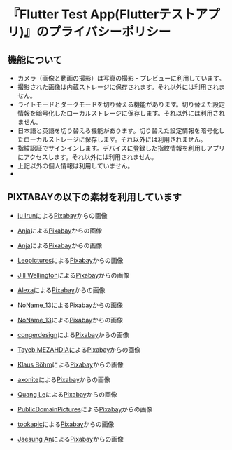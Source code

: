 # 『Flutter Test App(Flutterテストアプリ)』のプライバシーポリシー

## 機能について
* カメラ（画像と動画の撮影）は写真の撮影・プレビューに利用しています。
* 撮影された画像は内蔵ストレージに保存されます。それ以外には利用されません。
* ライトモードとダークモードを切り替える機能があります。切り替えた設定情報を暗号化したローカルストレージに保存します。それ以外には利用されません。
* 日本語と英語を切り替える機能があります。切り替えた設定情報を暗号化したローカルストレージに保存します。それ以外には利用されません。
* 指紋認証でサインインします。デバイスに登録した指紋情報を利用しアプリにアクセスします。それ以外には利用されません。
* 上記以外の個人情報は利用していません。
* 
## PIXTABAYの以下の素材を利用しています
* <a href="https://pixabay.com/ja/users/ju1959jjj-5013405/?utm_source=link-attribution&utm_medium=referral&utm_campaign=image&utm_content=2986837">ju Irun</a>による<a href="https://pixabay.com/ja//?utm_source=link-attribution&utm_medium=referral&utm_campaign=image&utm_content=2986837">Pixabay</a>からの画像

* <a href="https://pixabay.com/ja/users/cocoparisienne-127419/?utm_source=link-attribution&utm_medium=referral&utm_campaign=image&utm_content=377700">Anja</a>による<a href="https://pixabay.com/ja//?utm_source=link-attribution&utm_medium=referral&utm_campaign=image&utm_content=377700">Pixabay</a>からの画像

* <a href="https://pixabay.com/ja/users/cocoparisienne-127419/?utm_source=link-attribution&utm_medium=referral&utm_campaign=image&utm_content=1285634">Anja</a>による<a href="https://pixabay.com/ja//?utm_source=link-attribution&utm_medium=referral&utm_campaign=image&utm_content=1285634">Pixabay</a>からの画像

* <a href="https://pixabay.com/ja/users/ulleo-1834854/?utm_source=link-attribution&utm_medium=referral&utm_campaign=image&utm_content=1627193">Leopictures</a>による<a href="https://pixabay.com/ja//?utm_source=link-attribution&utm_medium=referral&utm_campaign=image&utm_content=1627193">Pixabay</a>からの画像

* <a href="https://pixabay.com/ja/users/jillwellington-334088/?utm_source=link-attribution&utm_medium=referral&utm_campaign=image&utm_content=1509956">Jill Wellington</a>による<a href="https://pixabay.com/ja//?utm_source=link-attribution&utm_medium=referral&utm_campaign=image&utm_content=1509956">Pixabay</a>からの画像

* <a href="https://pixabay.com/ja/users/alexas_fotos-686414/?utm_source=link-attribution&utm_medium=referral&utm_campaign=image&utm_content=4675500">Alexa</a>による<a href="https://pixabay.com/ja//?utm_source=link-attribution&utm_medium=referral&utm_campaign=image&utm_content=4675500">Pixabay</a>からの画像

* <a href="https://pixabay.com/ja/users/noname_13-2364555/?utm_source=link-attribution&utm_medium=referral&utm_campaign=image&utm_content=2334209">NoName_13</a>による<a href="https://pixabay.com/ja//?utm_source=link-attribution&utm_medium=referral&utm_campaign=image&utm_content=2334209">Pixabay</a>からの画像

* <a href="https://pixabay.com/ja/users/noname_13-2364555/?utm_source=link-attribution&utm_medium=referral&utm_campaign=image&utm_content=3331503">NoName_13</a>による<a href="https://pixabay.com/ja//?utm_source=link-attribution&utm_medium=referral&utm_campaign=image&utm_content=3331503">Pixabay</a>からの画像

* <a href="https://pixabay.com/ja/users/congerdesign-509903/?utm_source=link-attribution&utm_medium=referral&utm_campaign=image&utm_content=2032980">congerdesign</a>による<a href="https://pixabay.com/ja//?utm_source=link-attribution&utm_medium=referral&utm_campaign=image&utm_content=2032980">Pixabay</a>からの画像

* <a href="https://pixabay.com/ja/users/tayebmezahdia-4194100/?utm_source=link-attribution&utm_medium=referral&utm_campaign=image&utm_content=3174729">Tayeb MEZAHDIA</a>による<a href="https://pixabay.com/ja//?utm_source=link-attribution&utm_medium=referral&utm_campaign=image&utm_content=3174729">Pixabay</a>からの画像

* <a href="https://pixabay.com/ja/users/optimusius1-173449/?utm_source=link-attribution&utm_medium=referral&utm_campaign=image&utm_content=276070">Klaus Böhm</a>による<a href="https://pixabay.com/ja//?utm_source=link-attribution&utm_medium=referral&utm_campaign=image&utm_content=276070">Pixabay</a>からの画像

* <a href="https://pixabay.com/ja/users/axonite-5531574/?utm_source=link-attribution&utm_medium=referral&utm_campaign=image&utm_content=2437886">axonite</a>による<a href="https://pixabay.com/ja//?utm_source=link-attribution&utm_medium=referral&utm_campaign=image&utm_content=2437886">Pixabay</a>からの画像

* <a href="https://pixabay.com/ja/users/quangle-1584596/?utm_source=link-attribution&utm_medium=referral&utm_campaign=image&utm_content=1014712">Quang Le</a>による<a href="https://pixabay.com/ja//?utm_source=link-attribution&utm_medium=referral&utm_campaign=image&utm_content=1014712">Pixabay</a>からの画像

* <a href="https://pixabay.com/ja/users/publicdomainpictures-14/?utm_source=link-attribution&utm_medium=referral&utm_campaign=image&utm_content=165192">PublicDomainPictures</a>による<a href="https://pixabay.com/ja//?utm_source=link-attribution&utm_medium=referral&utm_campaign=image&utm_content=165192">Pixabay</a>からの画像

* <a href="https://pixabay.com/ja/users/tookapic-1386459/?utm_source=link-attribution&utm_medium=referral&utm_campaign=image&utm_content=932079">tookapic</a>による<a href="https://pixabay.com/ja//?utm_source=link-attribution&utm_medium=referral&utm_campaign=image&utm_content=932079">Pixabay</a>からの画像

* <a href="https://pixabay.com/ja/users/ajs1980518-11074902/?utm_source=link-attribution&utm_medium=referral&utm_campaign=image&utm_content=5162556">Jaesung An</a>による<a href="https://pixabay.com/ja//?utm_source=link-attribution&utm_medium=referral&utm_campaign=image&utm_content=5162556">Pixabay</a>からの画像

